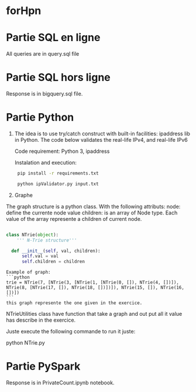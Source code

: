 # forHpn

# Partie SQL en ligne
 All queries are in query.sql file

 # Partie SQL hors ligne
 Response is in bigquery.sql file.
   
# Partie Python
1. The idea is to use try/catch construct with built-in facilities: ipaddress lib in Python.
   The code below validates the real-life IPv4, and real-life IPv6

   Code requirement: Python 3, ipaddress

   Instalation and execution:
   ```bash
    pip install -r requirements.txt

    python ipValidator.py input.txt 
   ```

2. Graphe
  
  The graph structure is a python class.
     With the following attributs:
    node: define the currente node value
    children: is an array of Node type. Each value of the array represente a children of current node. 

  ```python

  class NTrie(object):
      ''' N-Trie structure'''

    def __init__(self, val, children):
        self.val = val
        self.children = children
   ```
 
    Example of graph:
    ```python
    trie = NTrie(7, [NTrie(3, [NTrie(1, [NTrie(0, []), NTrie(4, [])]), NTrie(8, [NTrie(17, []), NTrie(18, [])])]), NTrie(15, []), NTrie(16, [])])
    ```
    this graph represente the one given in the exercice. 

  NTrieUtilities class have function that take a graph and out put all it value has describe in the exercice.

  Juste execute the following commande to run it juste:

  python NTrie.py 

# Partie PySpark
 Response is in  PrivateCount.ipynb notebook. 
